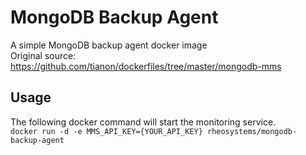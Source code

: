 MongoDB Backup Agent
========================

A simple MongoDB backup agent docker image  
Original source: <https://github.com/tianon/dockerfiles/tree/master/mongodb-mms>  

Usage
-----
The following docker command will start the monitoring service.  
`docker run -d -e MMS_API_KEY={YOUR_API_KEY} rheosystems/mongodb-backup-agent`
